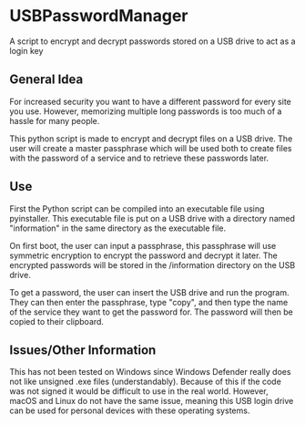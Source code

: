 # USBPasswordManager
A script to encrypt and decrypt passwords stored on a USB drive to act as a login key

## General Idea ##

For increased security you want to have a different password for every site you use. However, memorizing multiple long passwords is too much of a hassle for many people.

This python script is made to encrypt and decrypt files on a USB drive. The user will create a master passphrase which will be used both to create files with the password of a service and to retrieve these passwords later.

## Use ##

First the Python script can be compiled into an executable file using pyinstaller.
This executable file is put on a USB drive with a directory named "information" in the same directory as the executable file.

On first boot, the user can input a passphrase, this passphrase will use symmetric encryption to encrypt the password and decrypt it later.
The encrypted passwords will be stored in the /information directory on the USB drive.

To get a password, the user can insert the USB drive and run the program. They can then enter the passphrase, type "copy", and then type the name of the service they want to get the password for.
The password will then be copied to their clipboard.

## Issues/Other Information ##

This has not been tested on Windows since Windows Defender really does not like unsigned .exe files (understandably).
Because of this if the code was not signed it would be difficult to use in the real world.
However, macOS and Linux do not have the same issue, meaning this USB login drive can be used for personal devices with these operating systems.

